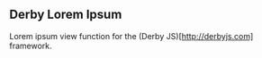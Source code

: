 Derby Lorem Ipsum
-----------------

Lorem ipsum view function for the (Derby JS)[http://derbyjs.com] framework.